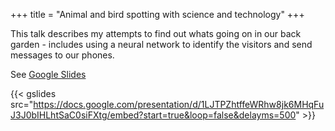 +++
title = "Animal and bird spotting with science and technology"
+++

This talk describes my attempts to find out whats going on in our back garden - includes
using a neural network to identify the visitors and send messages to our phones.
<!--more-->
See [Google Slides](https://docs.google.com/presentation/d/1LJTPZhtffeWRhw8jk6MHqFuJ3J0bIHLhtSaC0siFXtg/edit)

{{< gslides src="https://docs.google.com/presentation/d/1LJTPZhtffeWRhw8jk6MHqFuJ3J0bIHLhtSaC0siFXtg/embed?start=true&loop=false&delayms=500" >}}